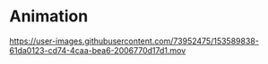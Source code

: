 # Animation

https://user-images.githubusercontent.com/73952475/153589838-61da0123-cd74-4caa-bea6-2006770d17d1.mov

